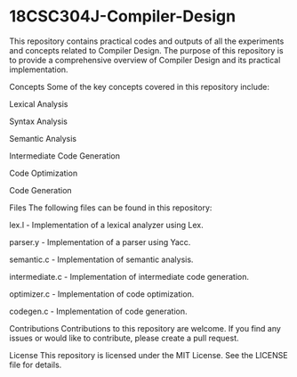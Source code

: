 # 18CSC304J-Compiler-Design


This repository contains practical codes and outputs of all the experiments and concepts related to Compiler Design. The purpose of this repository is to provide a comprehensive overview of Compiler Design and its practical implementation.

Concepts
Some of the key concepts covered in this repository include:

Lexical Analysis 

Syntax Analysis

Semantic Analysis

Intermediate Code Generation

Code Optimization

Code Generation


Files
The following files can be found in this repository:

lex.l - Implementation of a lexical analyzer using Lex.

parser.y - Implementation of a parser using Yacc.

semantic.c - Implementation of semantic analysis.

intermediate.c - Implementation of intermediate code generation.

optimizer.c - Implementation of code optimization.

codegen.c - Implementation of code generation.


Contributions
Contributions to this repository are welcome. If you find any issues or would like to contribute, please create a pull request.

License
This repository is licensed under the MIT License. See the LICENSE file for details.
